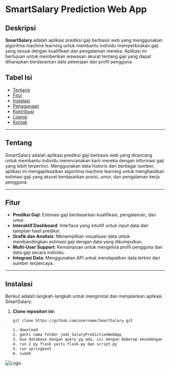 # SmartSalary Prediction Web App



## Deskripsi
**SmartSalary** adalah aplikasi prediksi gaji berbasis web yang menggunakan algoritma machine learning untuk membantu individu memperkirakan gaji yang sesuai dengan kualifikasi dan pengalaman mereka. Aplikasi ini bertujuan untuk memberikan wawasan akurat tentang gaji yang dapat diharapkan berdasarkan data pekerjaan dan profil pengguna.

## Tabel Isi
- [Tentang](#tentang)
- [Fitur](#fitur)
- [Instalasi](#instalasi)
- [Penggunaan](#penggunaan)
- [Kontribusi](#kontribusi)
- [Lisensi](#lisensi)
- [Kontak](#kontak)

---

## Tentang
SmartSalary adalah aplikasi prediksi gaji berbasis web yang dirancang untuk membantu individu merencanakan karir mereka dengan informasi gaji yang lebih terperinci. Menggunakan data historis dari berbagai sumber, aplikasi ini mengaplikasikan algoritma machine learning untuk menghasilkan estimasi gaji yang akurat berdasarkan posisi, umur, dan pengalaman kerja pengguna.

---

## Fitur
- **Prediksi Gaji**: Estimasi gaji berdasarkan kualifikasi, pengalaman, dan umur.
- **Interaktif Dashboard**: Interface yang intuitif untuk input data dan tampilan hasil prediksi.
- **Grafik dan Analisis**: Menampilkan visualisasi data untuk membandingkan estimasi gaji dengan data yang dikumpulkan.
- **Multi-User Support**: Kemampuan untuk mengelola profil pengguna dan data gaji secara individu.
- **Integrasi Data**: Menggunakan API untuk mendapatkan data terkini dari sumber terpercaya.

---

## Instalasi
Berikut adalah langkah-langkah untuk menginstal dan menjalankan aplikasi SmartSalary:

1. **Clone repositori ini:**
   ```bash
   git clone https://github.com/username/SmartSalary.git

   1. download
   2. ganti nama folder jadi SalaryPredictionWebApp
   3. bua database dengan query yg ada, isi dengan beberap akundengan role berbeda yaitu admin atau user
   4. run 2 py flask yaitu flask.py dan script.py
   5. run springboot
   6. sudah
![Logo](src/main/resources/static/assets/logos.png)
